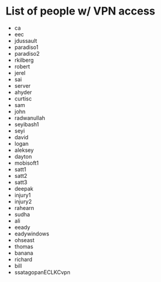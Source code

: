 # List of people w/ VPN access

* ca
* eec
* jdussault
* paradiso1
* paradiso2
* rkilberg
* robert
* jerel
* sai
* server
* ahyder
* curtisc
* sam
* john
* radwanullah
* seyibash1
* seyi
* david
* logan
* aleksey
* dayton
* mobisoft1
* satt1
* satt2
* satt3
* deepak
* injury1
* injury2
* rahearn
* sudha
* ali
* eeady
* eadywindows
* ohseast
* thomas
* banana
* richard
* bill
* ssatagopanECLKCvpn
